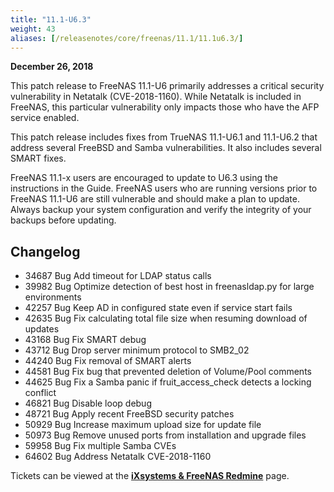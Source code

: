 ```yaml
---
title: "11.1-U6.3"
weight: 43
aliases: [/releasenotes/core/freenas/11.1/11.1u6.3/]
---
```


**December 26, 2018**

This patch release to FreeNAS 11.1-U6 primarily addresses a critical security vulnerability in Netatalk (CVE-2018-1160). While Netatalk is included in FreeNAS, this particular vulnerability only impacts those who have the AFP service enabled.

This patch release includes fixes from TrueNAS 11.1-U6.1 and 11.1-U6.2 that address several FreeBSD and Samba vulnerabilities. It also includes several SMART fixes.

FreeNAS 11.1-x users are encouraged to update to U6.3 using the instructions in the Guide. FreeNAS users who are running versions prior to FreeNAS 11.1-U6 are still vulnerable and should make a plan to update. Always backup your system configuration and verify the integrity of your backups before updating.

## Changelog

+ 34687	Bug	Add timeout for LDAP status calls
+ 39982	Bug	Optimize detection of best host in freenasldap.py for large environments
+ 42257	Bug	Keep AD in configured state even if service start fails
+ 42635	Bug	Fix calculating total file size when resuming download of updates
+ 43168	Bug	Fix SMART debug
+ 43712	Bug	Drop server minimum protocol to SMB2_02
+ 44240	Bug	Fix removal of SMART alerts
+ 44581	Bug	Fix bug that prevented deletion of Volume/Pool comments
+ 44625	Bug	Fix a Samba panic if fruit_access_check detects a locking conflict
+ 46821	Bug	Disable loop debug
+ 48721	Bug	Apply recent FreeBSD security patches
+ 50929	Bug	Increase maximum upload size for update file
+ 50973	Bug	Remove unused ports from installation and upgrade files
+ 59958	Bug	Fix multiple Samba CVEs
+ 64602	Bug	Address Netatalk CVE-2018-1160

Tickets can be viewed at the [**iXsystems & FreeNAS Redmine**](https://redmine.ixsystems.com/issues/) page.
